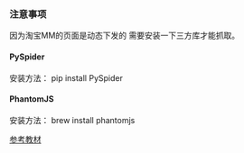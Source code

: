 ### 注意事项

因为淘宝MM的页面是动态下发的 需要安装一下三方库才能抓取。

#### PySpider
 
安装方法： pip install PySpider

#### PhantomJS

安装方法： brew install phantomjs

[参考教材](http://cuiqingcai.com/2652.html)